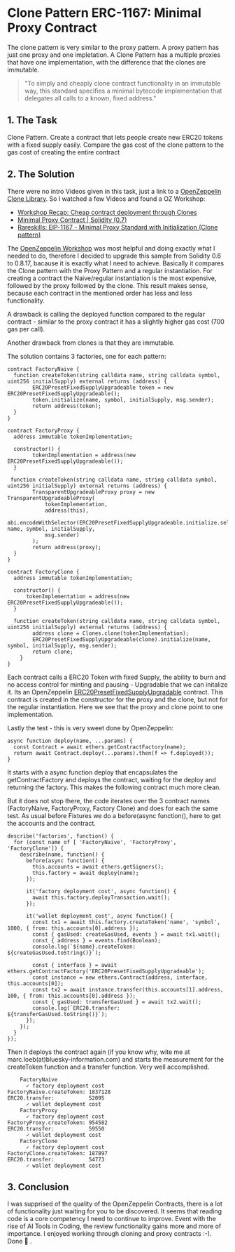 # Clone Pattern ERC-1167: Minimal Proxy Contract

The clone pattern is very similar to the proxy pattern. A proxy pattern has just one proxy and one impletation. A Clone Pattern has a multiple proxies that have one implementation, with the difference that the clones are immutable.

> "To simply and cheaply clone contract functionality in an immutable way, this standard specifies a minimal bytecode implementation that delegates all calls to a known, fixed address."

## 1. The Task

Clone Pattern. Create a contract that lets people create new ERC20 tokens with a fixed supply easily. Compare the gas cost of the clone pattern to the gas cost of creating the entire contract

## 2. The Solution

There were no intro Videos given in this task, just a link to a [OpenZeppelin Clone Library](https://github.com/OpenZeppelin/openzeppelin-contracts/blob/master/contracts/proxy/Clones.sol). So I watched a few Videos and found a OZ Workshop:

- [Workshop Recap: Cheap contract deployment through Clones](https://blog.openzeppelin.com/workshop-recap-cheap-contract-deployment-through-clones)
- [Minimal Proxy Contract | Solidity (0.7)](https://www.youtube.com/watch?v=9xqoK2nKkM4)
- [Rareskills: EIP-1167 - Minimal Proxy Standard with Initialization (Clone pattern)](https://www.rareskills.io/post/eip-1167-minimal-proxy-standard-with-initialization-clone-pattern)

The [OpenZeppelin Workshop](https://github.com/OpenZeppelin/workshops) was most helpful and doing exactly what I needed to do, therefore I decided to upgrade this sample from Solidity 0.6 to 0.8.17, bacause it is exactly what I need to achieve. Basically it compares the Clone pattern with the Proxy Pattern and a regular instantiation. For creating a contract the Naive/regular instantiation is the most expensive, followed by the proxy followed by the clone. This result makes sense, because each contract in the mentioned order has less and less functionality.

A drawback is calling the deployed function compared to the regular contract - similar to the proxy contract it has a slightly higher gas cost (700 gas per call).

Another drawback from clones is that they are immutable.

The solution contains 3 factories, one for each pattern:

```àpache
contract FactoryNaive {
  function createToken(string calldata name, string calldata symbol, uint256 initialSupply) external returns (address) {
        ERC20PresetFixedSupplyUpgradeable token = new ERC20PresetFixedSupplyUpgradeable();
        token.initialize(name, symbol, initialSupply, msg.sender);
        return address(token);
  }
}

contract FactoryProxy {
  address immutable tokenImplementation;

  constructor() {
        tokenImplementation = address(new ERC20PresetFixedSupplyUpgradeable());
  }

 function createToken(string calldata name, string calldata symbol, uint256 initialSupply) external returns (address) {
        TransparentUpgradeableProxy proxy = new TransparentUpgradeableProxy(
            tokenImplementation,
            address(this),
            abi.encodeWithSelector(ERC20PresetFixedSupplyUpgradeable.initialize.selector, name, symbol, initialSupply,
            msg.sender)
        );
        return address(proxy);
  }
}

contract FactoryClone {
  address immutable tokenImplementation;

  constructor() {
      tokenImplementation = address(new ERC20PresetFixedSupplyUpgradeable());
  }

  function createToken(string calldata name, string calldata symbol, uint256 initialSupply) external returns (address) {
        address clone = Clones.clone(tokenImplementation);
        ERC20PresetFixedSupplyUpgradeable(clone).initialize(name, symbol, initialSupply, msg.sender);
        return clone;
    }
}
```

Each contract calls a ERC20 Token with fixed Supply, the ability to burn and no access control for minting and pausing - Upgradable that we can initalize it. Its an OpenZeppelin [ERC20PresetFixedSupplyUpgradable](https://docs.openzeppelin.com/contracts/4.x/api/token/erc20#ERC20PresetFixedSupply) contract. This contract is created in the constructor for the proxy and the clone, but not for the regular instantiation. Here we see that the proxy and clone point to one implementation.

Lastly the test - this is very sweet done by OpenZeppelin:

```àpache
async function deploy(name, ...params) {
  const Contract = await ethers.getContractFactory(name);
  return await Contract.deploy(...params).then(f => f.deployed());
}
```

It starts with a async function deploy that encapsulates the getContractFactory and deploys the contract, waiting for the deploy and returning the factory. This makes the following contract much more clean.

But it does not stop there, the code iterates over the 3 contract names (FactoryNaive, FactoryProxy, Factory Clone) and does for each the same test. As usual before Fixtures we do a before(async function(), here to get the accounts and the contract.

```àpache
describe('factories', function() {
  for (const name of [ 'FactoryNaive', 'FactoryProxy', 'FactoryClone']) {
    describe(name, function() {
      before(async function() {
        this.accounts = await ethers.getSigners();
        this.factory = await deploy(name);
      });

      it('factory deployment cost', async function() {
        await this.factory.deployTransaction.wait();
      });

      it('wallet deployment cost', async function() {
        const tx1 = await this.factory.createToken('name', 'symbol', 1000, { from: this.accounts[0].address });
        const { gasUsed: createGasUsed, events } = await tx1.wait();
        const { address } = events.find(Boolean);
        console.log(`${name}.createToken: ${createGasUsed.toString()}`);

        const { interface } = await ethers.getContractFactory('ERC20PresetFixedSupplyUpgradeable');
        const instance = new ethers.Contract(address, interface, this.accounts[0]);
        const tx2 = await instance.transfer(this.accounts[1].address, 100, { from: this.accounts[0].address });
        const { gasUsed: transferGasUsed } = await tx2.wait();
        console.log(`ERC20.transfer:           ${transferGasUsed.toString()}`);
      });
    });
  }
});
```

Then it deploys the contract again (if you know why, wite me at marc.loeb(at)bluesky-information.com) and starts the measurement for the createToken function and a transfer function.
Very well accomplished.

```shell
    FactoryNaive
      ✓ factory deployment cost
FactoryNaive.createToken: 1837128
ERC20.transfer:           52095
      ✓ wallet deployment cost
    FactoryProxy
      ✓ factory deployment cost
FactoryProxy.createToken: 954582
ERC20.transfer:           59550
      ✓ wallet deployment cost
    FactoryClone
      ✓ factory deployment cost
FactoryClone.createToken: 187897
ERC20.transfer:           54773
      ✓ wallet deployment cost
```

## 3. Conclusion

I was supprised of the quality of the OpenZeppelin Contracts, there is a lot of functionality just waiting for you to be discovered. It seems that reading code is a core competency I need to continue to improve. Event with the rise of AI Tools in Coding, the review functionality gains more and more of importance. I enjoyed working through cloning and proxy contracts :-). Done 🎉️ .
